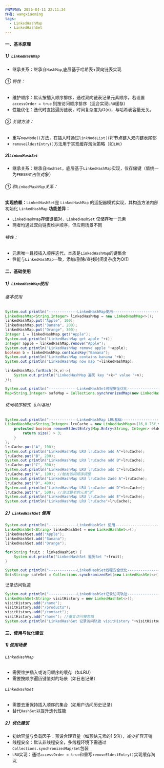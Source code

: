 ```yaml
---
创建时间: 2025-04-11 22:11:34
作者: wangxiaoming
tags:
  - LinkedHashMap
  - LinkedHashSet
---
```

#### 一、基本原理
##### 1）`LinkedHashMap`
- 继承关系：继承自`HashMap`,底层基于哈希表+双向链表实现
###### ① 特性：
- 维护顺序：默认按插入顺序排序，通过双向链表记录元素顺序，若设置`accessOrder = true` 则按访问顺序排序（适合实现`LRU`缓存）
- 性能优化：迭代时直接遍历链表，时间复杂度为O(n)，与哈希表容量无关。
###### ② 关键方法：
- 重写`newNode()`方法，在插入时通过`linkNodeList()`将节点链入双向链表尾部
- `removeEldestEntry()`方法用于实现缓存淘汰策略（如`LRU`）

##### 2)`LinkedHashSet`
- 继承关系：继承自`HashSet`，底层基于`LinkedHashMap`实现，仅存储键（值统一为`PRESENT`占位对象）
###### ① 和`LinkedHashMap`关系：
**实现依赖：**`LinkedHashSet`是 `LinkedHashMap` 的适配器模式实现，其构造方法内部初始化 `LinkedHashMap`
**功能差异：**
- `LinkedHashMap`存储键值对，`LinkedHashSet` 仅储存唯一元素
- 两者均通过双向链表维护顺序，但应用场景不同

###### 特性：
- 元素唯一且按插入顺序迭代，本质是`LinkedHashMap`的键集合
- 性能与`LinkedHashMap`一致，添加/删除/查找时间复杂度为O(1)

#### 二、基础使用
##### 1）`LinkedHashMap`使用
###### 基本使用
```java
System.out.println("-------------LinkedHashMap使用----------------------------------");  
LinkedHashMap<String,Integer> linkedHashMap = new LinkedHashMap<>();  
linkedHashMap.put("Apple", 100);  
linkedHashMap.put("Banana", 200);  
linkedHashMap.put("Orange", 300);  
Integer i = linkedHashMap.get("Apple");  
System.out.println("LinkedHashMap get apple "+i);  
Integer apple = linkedHashMap.remove("Apple");  
System.out.println("LinkedHashMap remove apple "+apple);  
boolean b = linkedHashMap.containsKey("Banana");  
System.out.println("LinkedHashMap contains banana "+b);  
System.out.println("LinkedHashMap now map "+linkedHashMap);  
  
linkedHashMap.forEach((k,v)->{  
    System.out.println("LinkedHashMap 遍历 key "+k+" value "+v);  
});

System.out.println("-------------LinkedHashSet线程安全优化----------------------------------");  
Map<String,Integer> safeMap = Collections.synchronizedMap(new LinkedHashMap<>());
```
###### 访问顺序模式（`LRU基础`）
```java
System.out.println("-------------LinkedHashMap LRU基础----------------------------------");  
LinkedHashMap<String,Integer> lruCache = new LinkedHashMap<>(16,0.75f,true){  
    protected boolean removeEldestEntry(Map.Entry<String, Integer> eldest) {  
        return size() > 3;  
    }  
};  
lruCache.put("A", 100);  
System.out.println("LinkedHashMap LRU lruCache add A"+lruCache);  
lruCache.put("B", 200);  
System.out.println("LinkedHashMap LRU lruCache add B"+lruCache);  
lruCache.put("C", 300);  
System.out.println("LinkedHashMap LRU lruCache add C"+lruCache);  
lruCache.put("A", 100); //触发访问顺序调整  
System.out.println("LinkedHashMap LRU lruCache 2add A"+lruCache);  
lruCache.put("D", 400);  
System.out.println("LinkedHashMap LRU lruCache add D"+lruCache);  
lruCache.put("E", 500); //淘汰最老的元素“B”  
System.out.println("LinkedHashMap LRU lruCache add E"+lruCache);  
System.out.println("LinkedHashMap LRU lruCache"+lruCache);
```

##### 2）`LinkedHashSet` 使用
```java
System.out.println("-------------LinkedHashSet 使用----------------------------------");  
LinkedHashSet<String> linkedHashSet = new LinkedHashSet<>();  
linkedHashSet.add("Apple");  
linkedHashSet.add("Banana");  
linkedHashSet.add("Orange");  
  
for(String fruit : linkedHashSet) {  
    System.out.println("LinkedHashSet 遍历Set "+fruit);  
}

System.out.println("-------------LinkedHashSet线程安全优化----------------------------------");  
Set<String> safeSet = Collections.synchronizedSet(new LinkedHashSet<>());
```
记录访问轨迹
```java
System.out.println("-------------LinkedHashSet记录访问轨迹----------------------------------");  
LinkedHashSet<String> visitHistory = new LinkedHashSet<>();  
visitHistory.add("/home");  
visitHistory.add("/products");  
visitHistory.add("/contact");  
visitHistory.add("/home"); //重复访问被忽略  
System.out.println("LinkedHashSet 记录访问轨迹 visitHistory "+visitHistory);
```

#### 三、使用与优化建议
##### 1) 使用场景
###### `LinkedHashMap`
- 需要维护插入或访问顺序的缓存（如LRU）
- 需要按顺序遍历键值对的场景（如日志记录）
###### `LinkedHashSet`
- 需要去重保持插入顺序的集合（如用户访问历史记录）
- 替代`HashSet`以提升迭代性能
##### 2）优化建议
- 初始容量与负载因子：预设合理容量（如预估元素的1.5倍），减少扩容开销
- 线程安全：默认非线程安全，多线程环境下需通过`Collections.synchronizedMap/Set`包装
- `LRU`实现：通过`accessOrder = true`和重写`removeEldestEntry()`实现缓存淘汰